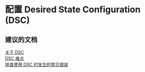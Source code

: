 <properties
    pageTitle="Configuring Desired State Configuration (DSC)"
    description="配置 Desired State Configuration (DSC)"
    service="microsoft.automation"
    resource="automationaccounts"
    authors="kasparks"
    displayOrder="1"
    selfHelpType="resource"
    supportTopicIds=""
    resourceTags=""
    productPesIds=""
    cloudEnvironments="public"
/>


# 配置 Desired State Configuration (DSC)

## **建议的文档**
[关于 DSC](https://azure.microsoft.com/documentation/articles/automation-dsc-overview/)<br>
[DSC 难点](https://azure.microsoft.com/documentation/articles/automation-dsc-overview/#gotchas-known-issues)<br>
[排查使用 DSC 时发生的常见错误](https://azure.microsoft.com/documentation/articles/automation-troubleshooting-automation-errors/#troubleshoot-common-errors-when-working-with-desired-state-configuration-dsc)



<!--HONumber=Jun16_HO5-->



